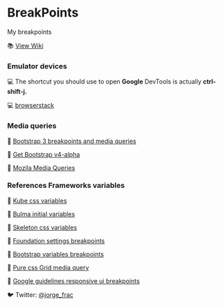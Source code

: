 # BreakPoints
My breakpoints

📚 [View Wiki](https://github.com/jorgefrac/devices-breakpoints/wiki/)

### Emulator devices

💻 The shortcut you should use to open **Google** DevTools is actually **ctrl-shift-j.**

💻 [browserstack](https://www.browserstack.com/)


### Media queries

📎 [Bootstrap 3 breakpoints and media queries](https://stackoverflow.com/questions/19592968/bootstrap-3-breakpoints-and-media-queries)

📎 [Get Bootstrap v4-alpha](http://v4-alpha.getbootstrap.com/layout/overview/#responsive-breakpoints)

📎  [Mozila Media Queries](https://developer.mozilla.org/en-US/docs/Web/CSS/Media_Queries)

### References Frameworks variables

📎 [Kube css variables](https://github.com/imperavi/kube/blob/master/src/_scss/_variables.scss)

📎 [Bulma initial variables](https://github.com/jgthms/bulma/blob/master/sass/utilities/initial-variables.sass)

📎 [Skeleton css variables](https://github.com/dhg/Skeleton/blob/master/css/skeleton.css)

📎 [Foundation settings breakpoints](https://github.com/zurb/foundation-sites/blob/develop/scss/settings/_settings.scss)

📎 [Bootstrap variables breakpoints](https://github.com/twbs/bootstrap/blob/v4-dev/scss/_variables.scss)

📎 [Pure css Grid media query](https://purecss.io/grids/)

📎 [Google guidelines responsive ui breakpoints](https://material.io/guidelines/layout/responsive-ui.html#responsive-ui-breakpoints)

🐦 Twitter: [@jorge_frac](https://twitter.com/jorge_frac)
